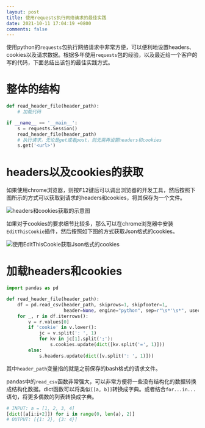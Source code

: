 ```yaml
---
layout: post
title: 使用requests执行网络请求的最佳实践
date: 2021-10-11 17:04:19 +0800
comments: false
---
```


使用python的`requests`包执行网络请求中非常方便，可以便利地设置headers、cookies以及请求数据。根据多年使用`requests`包的经验，以及最近给一个客户的写的代码，下面总结出该包的最佳实践方式。

# 整体的结构

```python
def read_header_file(header_path):
    # 加载代码

if __name__ == '__main__':
    s = requests.Session()
    read_header_file(header_path)
    # 执行请求，无论是get或者post，则无需再设置headers和cookies
    s.get('<url>')
```

# headers以及cookies的获取

如果使用chrome浏览器，则按<kbd>F12</kbd>键后可以调出浏览器的开发工具，然后按照下图所示的方式可以获取到请求的headers和cookies，将其保存为一个文件。

![headers和cookies获取的示意图](https://jekyll-1251110281.file.myqcloud.com/images/2021-10-11_170158_20211011_compressed.jpg)

如果对于cookies的要求细节比较多，那么可以在chrome浏览器中安装`EditThisCookie`插件，然后按照如下图的方式获取Json格式的cookies。

![使用EditThisCookie获取Json格式的cookies](https://jekyll-1251110281.file.myqcloud.com/images/2021-10-11_170303_20211011_compressed.jpg)

# 加载headers和cookies

```python
import pandas as pd

def read_header_file(header_path):
    df = pd.read_csv(header_path, skiprows=1, skipfooter=1,
                     header=None, engine="python", sep=r"\s*'\s*", usecols=[1])
    for _, r in df.iterrows():
        v = r.values[0]
        if 'cookie' in v.lower():
            jc = v.split(': ', 1)
            for kv in jc[1].split(';'):
                s.cookies.update(dict([kv.split('=', 1)]))
        else:
            s.headers.update(dict([v.split(': ', 1)]))
```

其中`header_path`变量指的就是之前保存的bash格式的请求文件。

pandas中的`read_csv`函数非常强大，可以非常方便将一些没有结构化的数据转换成结构化数据。dict函数可以将类似`[[a, b]]`转换成字典。或者结合`for...in...`语句，将更多偶数的列表转换成字典。

```python
# INPUT: a = [1, 2, 3, 4]
[dict([a[i:i+2]]) for i in range(0, len(a), 2)]
# OUTPUT: [{1: 2}, {3: 4}]
```